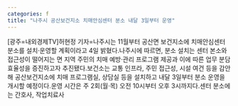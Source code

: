 ```yaml
---
categories: f
title: "나주시 공산보건지소 치매안심센터 분소 내달 3일부터 운영"
---
```

[광주=내외경제TV]허현정 기자=나주시는 11월부터 공산면 보건지소에 치매안심센터 분소를 설치·운영할 계획이라고 4일 밝혔다.나주시에 따르면, 분소 설치는 센터 본소와 접근성이 떨어지는 면 지역 주민의 치매 예방·관리 프로그램 제공과 이에 따른 업무 분담 효율성을 증진하고자 추진됐다.보건소는 교통 인프라, 주민 접근성, 시설 여건 등을 감안해 공산보건지소에 치매 프로그램실, 상담실 등을 설치하고 내달 3일부터 분소 운영을 개시할 예정이다.운영 시간은 주 2회(월·목) 오전 10시부터 오후 3시까지다.센터 분소에는 간호사, 작업치료사